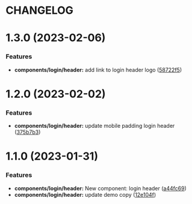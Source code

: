 # CHANGELOG

# 1.3.0 (2023-02-06)


### Features

* **components/login/header:** add link to login header logo ([58722f5](https://github.com/SUI-Components/adevinta-spain-components/commit/58722f5074ae5f688cd41416966009014e995b49))



# 1.2.0 (2023-02-02)


### Features

* **components/login/header:** update mobile padding login header ([375b7b3](https://github.com/SUI-Components/adevinta-spain-components/commit/375b7b34ac6bf1bd34623eecc6fb23a8de526cdb))



# 1.1.0 (2023-01-31)


### Features

* **components/login/header:** New component: login header ([a44fc69](https://github.com/SUI-Components/adevinta-spain-components/commit/a44fc695f33b055795d96c3bf4f6d9819dceaa5d))
* **components/login/header:** update demo copy ([12e104f](https://github.com/SUI-Components/adevinta-spain-components/commit/12e104fd53b9e52c39b2b98c9736c9fce525edf5))



